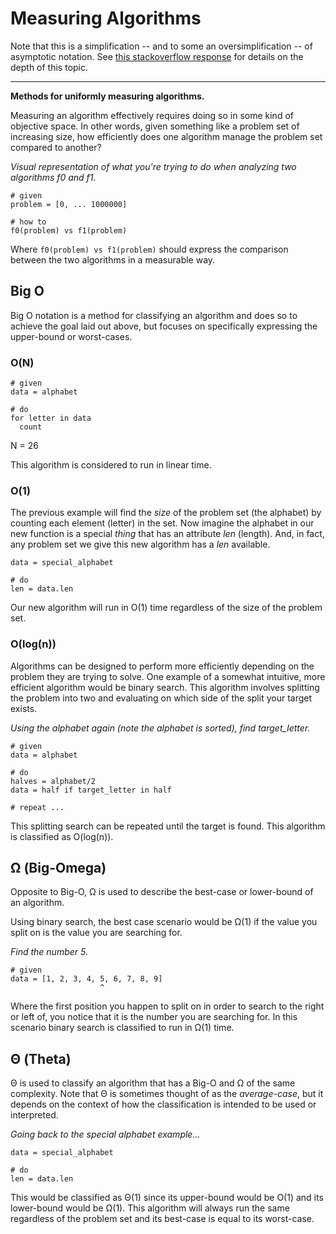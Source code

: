 # Measuring Algorithms

Note that this is a simplification -- and to some an oversimplification -- of asymptotic notation. See [this stackoverflow response](https://cs.stackexchange.com/a/61) for details on the depth of this topic.

<hr>

**Methods for uniformly measuring algorithms.**

Measuring an algorithm effectively requires doing so in some kind of objective space. In other words, given something like a problem set of increasing size, how efficiently does one algorithm manage the problem set compared to another?

*Visual representation of what you're trying to do when analyzing two algorithms f0 and f1.*
```
# given
problem = [0, ... 1000000]

# how to
f0(problem) vs f1(problem)
```

Where `f0(problem) vs f1(problem)` should express the comparison between the two algorithms in a measurable way.

## Big O

Big O notation is a method for classifying an algorithm and does so to achieve the goal laid out above, but focuses on specifically expressing the upper-bound or worst-cases.

### O(N)

```
# given
data = alphabet

# do
for letter in data
  count
```

N = 26

This algorithm is considered to run in linear time.

### O(1)

The previous example will find the *size* of the problem set (the alphabet) by counting each element (letter) in the set. Now imagine the alphabet in our new function is a special *thing* that has an attribute *len* (length). And, in fact, any problem set we give this new algorithm has a *len* available.

```
data = special_alphabet

# do
len = data.len
```

Our new algorithm will run in O(1) time regardless of the size of the problem set.

### O(log(n))

Algorithms can be designed to perform more efficiently depending on the problem they are trying to solve. One example of a somewhat intuitive, more efficient algorithm would be binary search. This algorithm involves splitting the problem into two and evaluating on which side of the split your target exists.

*Using the alphabet again (note the alphabet is sorted), find target_letter.*
```
# given
data = alphabet

# do
halves = alphabet/2
data = half if target_letter in half

# repeat ...
```

This splitting search can be repeated until the target is found. This algorithm is classified as O(log(n)).


## Ω (Big-Omega)

Opposite to Big-O, Ω is used to describe the best-case or lower-bound of an algorithm.

Using binary search, the best case scenario would be Ω(1) if the value you split on is the value you are searching for.

*Find the number 5.*
```
# given
data = [1, 2, 3, 4, 5, 6, 7, 8, 9]
                    ^
```

Where the first position you happen to split on in order to search to the right or left of, you notice that it is the number you are searching for. In this scenario binary search is classified to run in Ω(1) time.


## Θ (Theta)

Θ is used to classify an algorithm that has a Big-O and Ω of the same complexity. Note that Θ is sometimes thought of as the *average-case*, but it depends on the context of how the classification is intended to be used or interpreted. 

*Going back to the special alphabet example...*
```
data = special_alphabet

# do
len = data.len
```

This would be classified as Θ(1) since its upper-bound would be O(1) and its lower-bound would be Ω(1). This algorithm will always run the same regardless of the problem set and its best-case is equal to its worst-case.